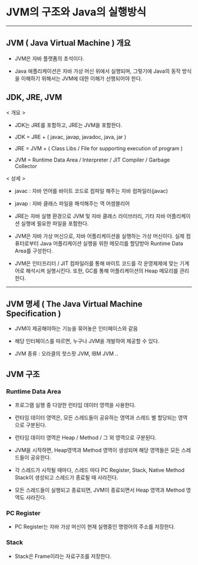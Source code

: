 # JVM의 구조와 Java의 실행방식
---

## JVM ( Java Virtual Machine ) 개요
- JVM은 자바 플랫폼의 초석이다.

- Java 애플리케이션은 자바 가상 머신 위에서 실행되며,
그렇기에 Java의 동작 방식을 이해하기 위해서는 JVM에 대한 이해가 선행되어야 한다.


## JDK, JRE, JVM

< 개요 >

- JDK는 JRE를 포함하고, JRE는 JVM을 포함한다.

- JDK = JRE + ( javac, javap, javadoc, java, jar )

- JRE = JVM + ( Class Libs / File for supporting execution of program )

- JVM = Runtime Data Area / Interpreter / JIT Compiler / Garbage Collector

< 상세 >
- javac : 자바 언어를 바이트 코드로 컴파일 해주는 자바 컴파일러(javac)

- javap : 자바 클래스 파일을 해석해주는 역 어셈블리어

- JRE는 자바 실행 환경으로
JVM 및 자바 클래스 라이브러리, 기타 자바 어플리케이션 실행에 필요한 파일을 포함한다.

- JVM은 자바 가상 머신으로,
자바 어플리케이션을 실행하는 가상 머신이다.
실제 컴퓨터로부터 Java 어플리케이션 실행을 위한 메모리를 할당받아
Runtime Data Area를 구성한다.

- JVM은 인터프리터 / JIT 컴파일러를 통해 바이트 코드를 각 운영체제에 맞는 기계어로 해석시켜 실행시킨다.
또한, GC를 통해 어플리케이션의 Heap 메모리를 관리한다.

---
## JVM 명세 ( The Java Virtual Machine Specification )

- JVM이 제공해야하는 기능을 묶어놓은 인터페이스와 같음

- 해당 인터페이스를 따르면, 누구나 JVM을 개발하여 제공할 수 있다.

- JVM 종류 : 오라클의 핫스팟 JVM, IBM JVM ..

## JVM 구조

### Runtime Data Area

- 프로그램 실행 중 다양한 런타임 데이터 영역을 사용한다.

- 런타임 데이터 영역은, 모든 스레드들이 공유하는 영역과
스레드 별 할당되는 영역으로 구분된다.

- 런타임 데이터 영역은
Heap / Method / 그 외 영역으로 구분된다.

- JVM을 시작하면, Heap영역과 Method 영역이 생성되며
해당 영역들은 모든 스레드들이 공유한다.

- 각 스레드가 시작될 때마다,
스레드 마다 PC Register, Stack, Native Method Stack이 생성되고
스레드가 종료될 때 사라진다.

- 모든 스레드들이 실행되고 종료되면, JVM이 종료되면서
Heap 영역과 Method 영역도 사라진다.

### PC Register

- PC Register는 자바 가상 머신이 현재 실행중인 명령어의 주소를 저장한다.

### Stack

- Stack은 Frame이라는 자료구조를 저장한다.